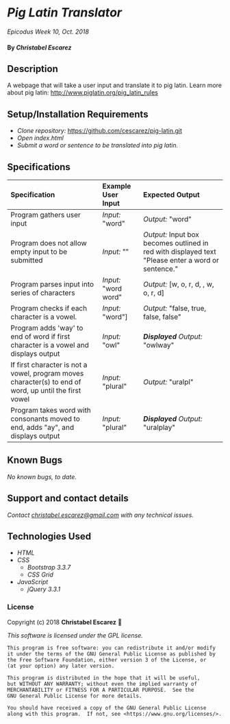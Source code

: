 # _Pig Latin Translator_

_Epicodus Week 10, Oct. 2018_

#### By _**Christabel Escarez**_

## Description

A webpage that will take a user input and translate it to pig latin. Learn more about pig latin: http://www.piglatin.org/pig_latin_rules

## Setup/Installation Requirements

* _Clone repository:_ https://github.com/cescarez/pig-latin.git
* _Open index.html_
* _Submit a word or sentence to be translated into pig latin._

## Specifications
| Specification | Example User Input | Expected Output |
| :-------------| :----------------- | :-------------- |
| Program gathers user input | _Input:_ "word" | _Output:_ "word" |
| Program does not allow empty input to be submitted | _Input:_ "" | _Output:_ Input box becomes outlined in red with displayed text "Please enter a word or sentence." |
| Program parses input into series of characters | _Input:_ "word word" | _Output:_ [w, o, r, d, , w, o, r, d]|
| Program checks if each character is a vowel. | _Input:_ "word"] | _Output:_ "false, true, false, false" |
| Program adds 'way' to end of word if first character is a vowel and displays output | _Input:_ "owl" | _**Displayed** Output:_ "owlway" |
| If first character is not a vowel, program moves character(s) to end of word, up until the first vowel | _Input:_ "plural" |  _Output:_ "uralpl" |
| Program takes word with consonants moved to end, adds "ay", and displays output | _Input:_ "plural" |  _**Displayed** Output:_ "uralplay" |

## Known Bugs

_No known bugs, to date._

## Support and contact details

_Contact christabel.escarez@gmail.com with any technical issues._

## Technologies Used

* _HTML_
* _CSS_
  * _Bootstrap 3.3.7_
  * _CSS Grid_
* _JavaScript_
  * _jQuery 3.3.1_

### License

Copyright (c) 2018 **Christabel Escarez** :dog:

*This software is licensed under the GPL license.*

    This program is free software: you can redistribute it and/or modify
    it under the terms of the GNU General Public License as published by
    the Free Software Foundation, either version 3 of the License, or
    (at your option) any later version.

    This program is distributed in the hope that it will be useful,
    but WITHOUT ANY WARRANTY; without even the implied warranty of
    MERCHANTABILITY or FITNESS FOR A PARTICULAR PURPOSE.  See the
    GNU General Public License for more details.

    You should have received a copy of the GNU General Public License
    along with this program.  If not, see <https://www.gnu.org/licenses/>.
